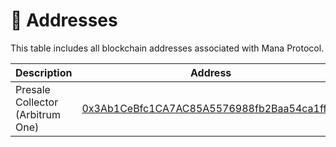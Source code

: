 # 🔢 Addresses

This table includes all blockchain addresses associated with Mana Protocol.

| Description                      | Address                                                                                                              |
| -------------------------------- | -------------------------------------------------------------------------------------------------------------------- |
| Presale Collector (Arbitrum One) | [0x3Ab1CeBfc1CA7AC85A5576988fb2Baa54ca1ff37](https://arbiscan.io/address/0x3ab1cebfc1ca7ac85a5576988fb2baa54ca1ff37) |

